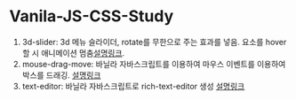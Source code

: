 # Vanila-JS-CSS-Study

1. 3d-slider: 3d 메뉴 슬라이더, rotate를 무한으로 주는 효과를 넣음. 요소를 hover할 시 애니메이션 멈춤[설명링크](https://taesung1993.tistory.com/92).
2. mouse-drag-move: 바닐라 자바스크립트를 이용하여 마우스 이벤트를 이용하여 박스를 드래깅.
[설명링크](https://taesung1993.tistory.com/92)
3. text-editor: 바닐라 자바스크립트로 rich-text-editor 생성
[설명링크](https://taesung1993.tistory.com/95)